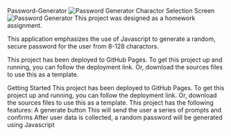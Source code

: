 

Password-Generator
![Password Generator Charactor Selection Screen](https://user-images.githubusercontent.com/74032335/112921869-83e41d00-90d9-11eb-87fb-873261397a0d.PNG)
![Password Generator](https://user-images.githubusercontent.com/74032335/112921904-91010c00-90d9-11eb-855f-aec606e0f724.gif)
This project was designed as a homework assignment.

This application emphasizes the use of Javascript to generate a random, secure password for the user from 8-128 charactors.

This project has been deployed to GitHub Pages. To get this project up and running, you can follow the deployment link. Or, download the sources files to use this as a template.

Getting Started
This project has been deployed to GitHub Pages. To get this project up and running, you can follow the deployment link. Or, download the sources files to use this as a template.
This project has the following features:
A generate button
This will send the user a series of prompts and confirms
After user data is collected, a random password will be generated using Javascript
